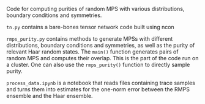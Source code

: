 Code for computing purities of random MPS with various distributions, boundary conditions and symmetries. 

`tn.py` contains a bare-bones tensor network code built using ncon

`rmps_purity.py` contains methods to generate MPSs with different distributions, boundary conditions and symmetries, as well as the purity of relevant Haar random states. 
The `main()` function generates pairs of random MPS and computes their overlap. This is the part of the code run on a cluster. 
One can also use the `rmps_purity()` function to directly sample purity. 

`process_data.ipynb` is a notebook that reads files containing trace samples and turns them into estimates for the one-norm error between the RMPS ensemble and the Haar ensemble. 
